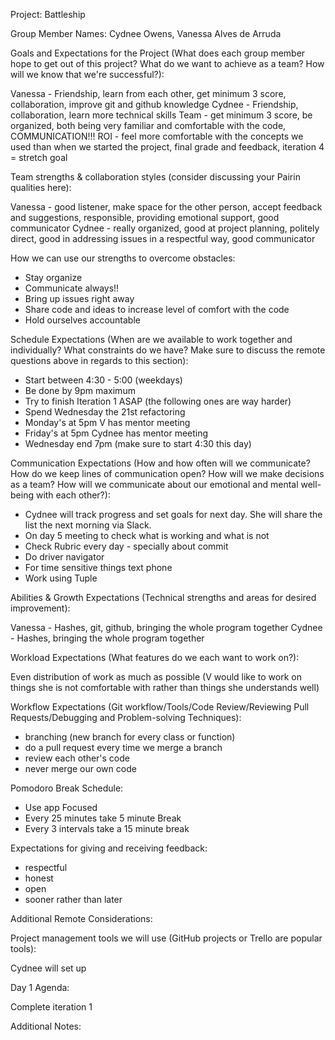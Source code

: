 Project: Battleship

Group Member Names: Cydnee Owens, Vanessa Alves de Arruda

Goals and Expectations for the Project (What does each group member hope to get out of this project? What do we want to achieve as a team? How will we know that we're successful?):

Vanessa - Friendship, learn from each other, get minimum 3 score, collaboration, improve git and github knowledge
Cydnee - Friendship, collaboration, learn more technical skills
Team - get minimum 3 score, be organized, both being very familiar and comfortable with the code, COMMUNICATION!!!
ROI - feel more comfortable with the concepts we used than when we started the project, final grade and feedback, iteration 4 = stretch goal

Team strengths & collaboration styles (consider discussing your Pairin qualities here):

Vanessa - good listener, make space for the other person, accept feedback and suggestions, responsible, providing emotional support, good communicator
Cydnee - really organized, good at project planning, politely direct, good in addressing issues in a respectful way,
good communicator

How we can use our strengths to overcome obstacles:

- Stay organize
- Communicate always!!
- Bring up issues right away
- Share code and ideas to increase level of comfort with the code
- Hold ourselves accountable

Schedule Expectations (When are we available to work together and individually? What constraints do we have? Make sure to discuss the remote questions above in regards to this section):

- Start between 4:30 - 5:00 (weekdays)
- Be done by 9pm maximum
- Try to finish Iteration 1 ASAP (the following ones are way harder)
- Spend Wednesday the 21st refactoring
- Monday's at 5pm V has mentor meeting
- Friday's at 5pm Cydnee has mentor meeting
- Wednesday end 7pm (make sure to start 4:30 this day)

Communication Expectations (How and how often will we communicate? How do we keep lines of communication open? How will we make decisions as a team? How will we communicate about our emotional and mental well-being with each other?):

- Cydnee will track progress and set goals for next day. She will share the list the next morning via Slack.
- On day 5 meeting to check what is working and what is not
- Check Rubric every day - specially about commit
- Do driver navigator
- For time sensitive things text phone
- Work using Tuple  


Abilities & Growth Expectations (Technical strengths and areas for desired improvement):

Vanessa - Hashes, git, github, bringing the whole program together
Cydnee - Hashes, bringing the whole program together

Workload Expectations (What features do we each want to work on?):

Even distribution of work as much as possible (V would like to work on things she is not comfortable with rather than things she understands well)

Workflow Expectations (Git workflow/Tools/Code Review/Reviewing Pull Requests/Debugging and Problem-solving Techniques):

- branching (new branch for every class or function)
- do a pull request every time we merge a branch
- review each other's code
- never merge our own code


Pomodoro Break Schedule:

- Use app Focused
- Every 25 minutes take 5 minute Break
- Every 3 intervals take a 15 minute break

Expectations for giving and receiving feedback:

- respectful
- honest
- open
- sooner rather than later

Additional Remote Considerations:

Project management tools we will use (GitHub projects or Trello are popular tools):

Cydnee will set up

Day 1 Agenda:

Complete iteration 1 

Additional Notes:
